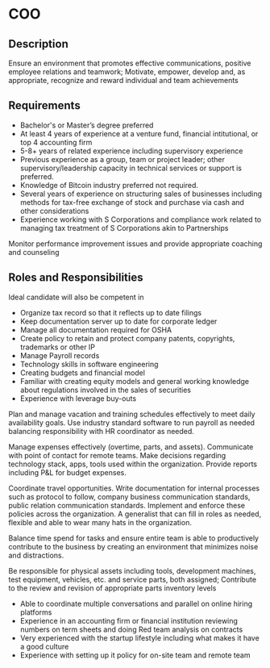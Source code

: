 # COO


## Description
Ensure an environment that promotes effective communications, positive employee relations and teamwork; Motivate, empower, develop and, as appropriate, recognize and reward individual and team achievements

## Requirements

* Bachelor's or Master’s degree preferred 
* At least 4 years of experience at a venture fund, financial intitutional, or top 4 accounting firm 
* 5-8+ years of related experience including supervisory experience
* Previous experience as a group, team or project leader; other supervisory/leadership capacity in technical services or support is preferred. 
* Knowledge of Bitcoin industry preferred not required. 
* Several years of experience on structuring sales of businesses including methods for tax-free exchange of stock and purchase via cash and other considerations
* Experience working with S Corporations and compliance work related to managing tax treatment of S Corporations akin to Partnerships


Monitor performance improvement issues and provide appropriate coaching and counseling

## Roles and Responsibilities

Ideal candidate will also be competent in

* Organize tax record so that it reflects up to date filings
* Keep documentation server up to date for corporate ledger
* Manage all documentation required for OSHA
* Create policy to retain and protect company patents, copyrights, trademarks or other IP
* Manage Payroll records
* Technology skills in software engineering
* Creating budgets and financial model
* Familiar with creating equity models and general working knowledge about regulations involved in the sales of securities
* Experience with leverage buy-outs 

Plan and manage vacation and training schedules effectively to meet daily availability goals. Use industry standard software to run payroll as needed balancing responsibility with HR coordinator as needed.

Manage expenses effectively (overtime, parts, and assets). Communicate with point of contact for remote teams. Make decisions regarding technology stack, apps, tools used within the organization. Provide reports including P&L for budget expenses. 

Coordinate travel opportunities. Write documentation for internal processes such as protocol to follow, company business communication standards, public relation communication standards. Implement and enforce these policies across the organization. A generalist that can fill in roles as needed, flexible and able to wear many hats in the organization.

Balance time spend for tasks and ensure entire team is able to productively contribute to the business by creating an environment that minimizes noise and distractions. 

Be responsible for physical assets including tools, development machines, test equipment, vehicles, etc. and service parts, both assigned; Contribute to the review and revision of appropriate parts inventory levels




* Able to coordinate multiple conversations and parallel on online hiring platforms
* Experience in an accounting firm or financial institution reviewing numbers on term sheets and doing Red team analysis on contracts
* Very experienced with the startup lifestyle including what makes it have a good culture
* Experience with setting up it policy for on-site team and remote team


